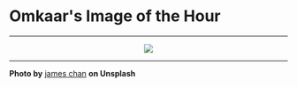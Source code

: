 # Omkaar's Image of the Hour

---

<div align="center">

<a href="https://unsplash.com/photos/motorcycle-passes-a-red-traffic-light-at-night-LxI0fL3DVk4">
  <img src="https://images.unsplash.com/photo-1750658659691-1f7b2bd37337?crop=entropy&cs=tinysrgb&fit=max&fm=jpg&ixid=M3w3NjA2Nzh8MHwxfHJhbmRvbXx8fHx8fHx8fDE3NTE5NDM2MDB8&ixlib=rb-4.1.0&q=80&w=1080" style="max-width:100%; height:auto;">
</a>



</div>

---

**Photo by** [james chan](https://unsplash.com/@jvmesc_) **on Unsplash**
